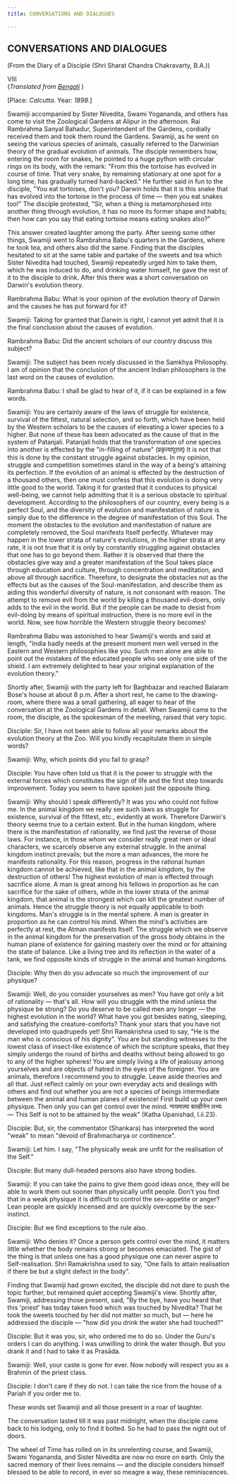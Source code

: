 ```yaml
---
title: CONVERSATIONS AND DIALOGUES

---
```





  

## CONVERSATIONS AND DIALOGUES

(From the Diary of a Disciple (Shri Sharat Chandra Chakravarty, B.A.))

VIII  
(*Translated from [Bengali](swami_shishya_20e7_08.pdf)* )

\[Place: *Calcutta*. Year: *1898*.\]

Swamiji accompanied by Sister Nivedita, Swami Yogananda, and others has
come to visit the Zoological Gardens at Alipur in the afternoon. Rai
Rambrahma Sanyal Bahadur, Superintendent of the Gardens, cordially
received them and took them round the Gardens. Swamiji, as he went on
seeing the various species of animals, casually referred to the
Darwinian theory of the gradual evolution of animals. The disciple
remembers how, entering the room for snakes, he pointed to a huge python
with circular rings on its body, with the remark: "From this the
tortoise has evolved in course of time. That very snake, by remaining
stationary at one spot for a long time, has gradually turned
hard-backed." He further said in fun to the disciple, "You eat
tortoises, don't you? Darwin holds that it is this snake that has
evolved into the tortoise in the process of time — then you eat snakes
too!" The disciple protested, "Sir, when a thing is metamorphosed into
another thing through evolution, it has no more its former shape and
habits; then how can you say that eating tortoise means eating snakes
also?"

This answer created laughter among the party. After seeing some other
things, Swamiji went to Rambrahma Babu's quarters in the Gardens, where
he took tea, and others also did the same. Finding that the disciples
hesitated to sit at the same table and partake of the sweets and tea
which Sister Nivedita had touched, Swamiji repeatedly urged him to take
them, which he was induced to do, and drinking water himself, he gave
the rest of it to the disciple to drink. After this there was a short
conversation on Darwin's evolution theory.

Rambrahma Babu: What is your opinion of the evolution theory of Darwin
and the causes he has put forward for it?

Swamiji: Taking for granted that Darwin is right, I cannot yet admit
that it is the final conclusion about the causes of evolution.

Rambrahma Babu: Did the ancient scholars of our country discuss this
subject?

Swamiji: The subject has been nicely discussed in the Samkhya
Philosophy. I am of opinion that the conclusion of the ancient Indian
philosophers is the last word on the causes of evolution.

Rambrahma Babu: I shall be glad to hear of it, if it can be explained in
a few words.

Swamiji: You are certainly aware of the laws of struggle for existence,
survival of the fittest, natural selection, and so forth, which have
been held by the Western scholars to be the causes of elevating a lower
species to a higher. But none of these has been advocated as the cause
of that in the system of Patanjali. Patanjali holds that the
transformation of one species into another is effected by the
"in-filling of nature" (प्रकृत्यापूरात्) It is not that this is done by
the constant struggle against obstacles. In my opinion, struggle and
competition sometimes stand in the way of a being's attaining its
perfection. If the evolution of an animal is effected by the destruction
of a thousand others, then one must confess that this evolution is doing
very little good to the world. Taking it for granted that it conduces to
physical well-being, we cannot help admitting that it is a serious
obstacle to spiritual development. According to the philosophers of our
country, every being is a perfect Soul, and the diversity of evolution
and manifestation of nature is simply due to the difference in the
degree of manifestation of this Soul. The moment the obstacles to the
evolution and manifestation of nature are completely removed, the Soul
manifests Itself perfectly. Whatever may happen in the lower strata of
nature's evolutions, in the higher strata at any rate, it is not true
that it is only by constantly struggling against obstacles that one has
to go beyond them. Rather it is observed that there the obstacles give
way and a greater manifestation of the Soul takes place through
education and culture, through concentration and meditation, and above
all through sacrifice. Therefore, to designate the obstacles not as the
effects but as the causes of the Soul-manifestation, and describe them
as aiding this wonderful diversity of nature, is not consonant with
reason. The attempt to remove evil from the world by killing a thousand
evil-doers, only adds to the evil in the world. But if the people can be
made to desist from evil-doing by means of spiritual instruction, there
is no more evil in the world. Now, see how horrible the Western struggle
theory becomes!

Rambrahma Babu was astonished to hear Swamiji's words and said at
length, "India badly needs at the present moment men well versed in the
Eastern and Western philosophies like you. Such men alone are able to
point out the mistakes of the educated people who see only one side of
the shield. I am extremely delighted to hear your original explanation
of the evolution theory."

Shortly after, Swamiji with the party left for Baghbazar and reached
Balaram Bose's house at about 8 p.m. After a short rest, he came to the
drawing-room, where there was a small gathering, all eager to hear of
the conversation at the Zoological Gardens in detail. When Swamiji came
to the room, the disciple, as the spokesman of the meeting, raised that
very topic.

Disciple: Sir, I have not been able to follow all your remarks about the
evolution theory at the Zoo. Will you kindly recapitulate them in simple
words?

Swamiji: Why, which points did you fail to grasp?

Disciple: You have often told us that it is the power to struggle with
the external forces which constitutes the sign of life and the first
step towards improvement. Today you seem to have spoken just the
opposite thing.

Swamiji: Why should I speak differently? It was you who could not follow
me. In the animal kingdom we really see such laws as struggle for
existence, survival of the fittest, etc., evidently at work. Therefore
Darwin's theory seems true to a certain extent. But in the human
kingdom, where there is the manifestation of rationality, we find just
the reverse of those laws. For instance, in those whom we consider
really great men or ideal characters, we scarcely observe any external
struggle. In the animal kingdom instinct prevails; but the more a man
advances, the more he manifests rationality. For this reason, progress
in the rational human kingdom cannot be achieved, like that in the
animal kingdom, by the destruction of others! The highest evolution of
man is effected through sacrifice alone. A man is great among his
fellows in proportion as he can sacrifice for the sake of others, while
in the lower strata of the animal kingdom, that animal is the strongest
which can kill the greatest number of animals. Hence the struggle theory
is not equally applicable to both kingdoms. Man's struggle is in the
mental sphere. A man is greater in proportion as he can control his
mind. When the mind's activities are perfectly at rest, the Atman
manifests Itself. The struggle which we observe in the animal kingdom
for the preservation of the gross body obtains in the human plane of
existence for gaining mastery over the mind or for attaining the state
of balance. Like a living tree and its reflection in the water of a
tank, we find opposite kinds of struggle in the animal and human
kingdoms.

Disciple: Why then do you advocate so much the improvement of our
physique?

Swamiji: Well, do you consider yourselves as men? You have got only a
bit of rationality — that's all. How will you struggle with the mind
unless the physique be strong? Do you deserve to be called men any
longer — the highest evolution in the world? What have you got besides
eating, sleeping, and satisfying the creature-comforts? Thank your stars
that you have not developed into quadrupeds yet! Shri Ramakrishna used
to say, "He is the man who is conscious of his dignity". You are but
standing witnesses to the lowest class of insect-like existence of which
the scripture speaks, that they simply undergo the round of births and
deaths without being allowed to go to any of the higher spheres! You are
simply living a life of jealousy among yourselves and are objects of
hatred in the eyes of the foreigner. You are animals, therefore I
recommend you to struggle. Leave aside theories and all that. Just
reflect calmly on your own everyday acts and dealings with others and
find out whether you are not a species of beings intermediate between
the animal and human planes of existence! First build up your own
physique. Then only you can get control over the mind. नायमात्मा बलहीनेन
लभ्यः — This Self is not to be attained by the weak" (Katha Upanishad,
I.ii.23).

Disciple: But, sir, the commentator (Shankara) has interpreted the word
"weak" to mean "devoid of Brahmacharya or continence".

Swamiji: Let him. I say, "The physically weak are unfit for the
realisation of the Self."

Disciple: But many dull-headed persons also have strong bodies.

Swamiji: If you can take the pains to give them good ideas once, they
will be able to work them out sooner than physically unfit people. Don't
you find that in a weak physique it is difficult to control the
sex-appetite or anger? Lean people are quickly incensed and are quickly
overcome by the sex-instinct.

Disciple: But we find exceptions to the rule also.

Swamiji: Who denies it? Once a person gets control over the mind, it
matters little whether the body remains strong or becomes emaciated. The
gist of the thing is that unless one has a good physique one can never
aspire to Self-realisation. Shri Ramakrishna used to say, "One fails to
attain realisation if there be but a slight defect in the body".

Finding that Swamiji had grown excited, the disciple did not dare to
push the topic further, but remained quiet accepting Swamiji's view.
Shortly after, Swamiji, addressing those present, said, "By the bye,
have you heard that this 'priest' has today taken food which was touched
by Nivedita? That he took the sweets touched by her did not matter so
much, but — here he addressed the disciple — "how did you drink the
water she had touched?"

Disciple: But it was you, sir, who ordered me to do so. Under the Guru's
orders I can do anything. I was unwilling to drink the water though. But
you drank it and I had to take it as Prasāda.

Swamiji: Well, your caste is gone for ever. Now nobody will respect you
as a Brahmin of the priest class.

Disciple: I don't care if they do not. I can take the rice from the
house of a Pariah if you order me to.

These words set Swamiji and all those present in a roar of laughter.

The conversation lasted till it was past midnight, when the disciple
came back to his lodging, only to find it bolted. So he had to pass the
night out of doors.

The wheel of Time has rolled on in its unrelenting course, and Swamiji,
Swami Yogananda, and Sister Nivedita are now no more on earth. Only the
sacred memory of their lives remains — and the disciple considers
himself blessed to be able to record, in ever so meagre a way, these
reminiscences.



